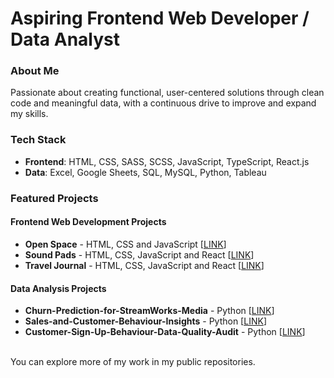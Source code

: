 # Aspiring **Frontend Web Developer / Data Analyst**

### About Me
Passionate about creating functional, user-centered solutions through clean code and meaningful data, with a continuous drive to improve and expand my skills.


### Tech Stack
* **Frontend**: HTML, CSS, SASS, SCSS, JavaScript, TypeScript, React.js
* **Data**: Excel, Google Sheets, SQL, MySQL, Python, Tableau

### Featured Projects

#### Frontend Web Development Projects

* **Open Space** - HTML, CSS and JavaScript [[LINK](https://camelia-osan.github.io/Open-Space/)]
* **Sound Pads** - HTML, CSS, JavaScript and React [[LINK](https://camelia-osan.github.io/Sound-Pads/)]
* **Travel Journal** - HTML, CSS, JavaScript and React [[LINK](https://camelia-osan.github.io/Travel-Journal/)]

#### Data Analysis Projects

* **Churn-Prediction-for-StreamWorks-Media** - Python [[LINK](https://colab.research.google.com/drive/1KJzndkwjR3Jv7p8UhB87Fj9IuB8RjLsF?usp=sharing)]
* **Sales-and-Customer-Behaviour-Insights** - Python [[LINK](https://colab.research.google.com/drive/1RgoDI15ScDVkdg_ZkVY81uEEWeoWdx6Z?usp=sharing)]
* **Customer-Sign-Up-Behaviour-Data-Quality-Audit** - Python [[LINK](https://colab.research.google.com/drive/1Z3g8geKlOLZIl775fJkfLUT91183M34P?usp=sharing)]

<br>
You can explore more of my work in my public repositories.
